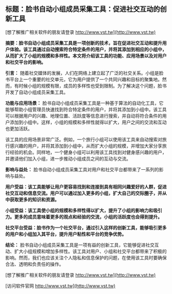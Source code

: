 ## **标题：脸书自动小组成员采集工具：促进社交互动的创新工具**

[想了解推广相关软件的朋友请登录 http://www.vst.tw](http://www.vst.tw)

**摘要：脸书自动小组成员采集工具是一项创新的技术，旨在促进社交互动和提升用户体验。该工具通过自动搜索符合特定条件的用户，并将其添加到相应的小组中，从而扩大了小组的规模和多样性。本文将介绍该工具的功能、应用场景以及对用户和社交平台的影响。**

**引言：**
随着社交媒体的发展，人们在网络上建立起了广泛的社交关系。小组是脸书平台上一个重要的社交单元，它为用户提供了一个共同兴趣和目标的聚集地。然而，有时候小组的规模有限，成员的多样性也受到限制。为了解决这个问题，脸书开发了自动小组成员采集工具。

**功能与应用场景：**
脸书自动小组成员采集工具是一种基于算法的自动化工具，它能够帮助小组管理员快速找到符合特定条件的用户，并将其添加到小组中。该工具可以根据用户的兴趣、地理位置、活跃度等信息进行搜索，并自动将符合条件的用户添加到小组中。这样，小组的规模和多样性就得以扩大，用户之间的交流和互动也更加活跃。

该工具的应用场景非常广泛。例如，一个旅行小组可以使用该工具来自动搜索对旅行感兴趣的用户，并将其添加到小组中，从而扩大小组的规模，并增加大家分享旅行经验的机会。同样地，一个健身小组可以利用该工具找到对健身感兴趣的用户，并邀请他们加入小组，进一步推动小组成员之间的互动与交流。

**影响与益处：**
脸书自动小组成员采集工具对用户和社交平台都带来了一系列的影响与益处。

**用户受益：该工具能够让用户更容易找到和连接到具有相同兴趣爱好的人群，促进社交互动和信息交流。用户可以通过加入更多的小组，扩大自己的交际圈子，并从中获取更多的知识和资源。**

**小组受益：该工具使小组的规模和多样性得以扩大，提升了小组的影响力和吸引力。更多的成员意味着更多的观点和经验的交流，小组的活跃度也会得到提升。**

**社交平台受益：脸书作为一个社交平台，通过引入这样的创新工具，能够吸引更多的用户和小组加入其平台，提升用户粘性和平台的竞争优势。**

**结论：**
脸书自动小组成员采集工具是一项有益的创新工具，它能够促进社交互动、扩大小组规模和增加多样性。该工具对用户、小组和社交平台都带来了积极的影响。然而，我们也应该关注个人隐私和信息保护的问题，在使用该工具时要确保合法、透明和负责任的操作。

[想了解推广相关软件的朋友请登录 http://www.vst.tw](http://www.vst.tw)


[访问软件官网 http://www.vst.tw](http://www.vst.tw)
